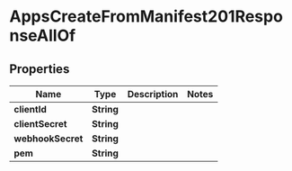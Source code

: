 

# AppsCreateFromManifest201ResponseAllOf


## Properties

| Name | Type | Description | Notes |
|------------ | ------------- | ------------- | -------------|
|**clientId** | **String** |  |  |
|**clientSecret** | **String** |  |  |
|**webhookSecret** | **String** |  |  |
|**pem** | **String** |  |  |




